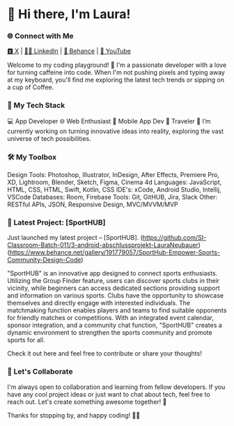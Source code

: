 # 👋 Hi there, I'm Laura!

### 🌐 Connect with Me
[🆇 X](https://twitter.com/Laura_Neubauer_) | [🙏🏻 LinkedIn](https://www.linkedin.com/in/laura-neubauer/) | [💼 Behance](https://www.behance.net/lauraneubauer) | [🎥 YouTube](https://www.youtube.com/@creative_space_2023)

Welcome to my coding playground! 🚀 
I'm a passionate developer with a love for turning caffeine into code. 
When I'm not pushing pixels and typing away at my keyboard, you'll find me exploring the latest tech trends or sipping on a cup of Coffee.

### 🚀 My Tech Stack

💻 App Developer
🌐 Web Enthusiast
📱 Mobile App Dev
🧳 Traveler
🔭 I’m currently working on turning innovative ideas into reality, exploring the vast universe of tech possibilities.

### 🛠️ My Toolbox

Design Tools: Photoshop, Illustrator, InDesign, After Effects, Premiere Pro, XD, Lightroom, Blender, Sketch, Figma, Cinema 4d
Languages: JavaScript, HTML, CSS, HTML, Swift, Kotlin, CSS
IDE's: xCode, Android Studio, Intellij, VSCode
Databases: Room, Firebase
Tools: Git, GitHUB, Jira, Slack
Other: RESTful APIs, JSON, Responsive Design, MVC/MVVM/MVP

### 🚀 Latest Project: [SportHUB]

Just launched my latest project – [SportHUB]. 
(https://github.com/SI-Classroom-Batch-011/3-android-abschlussprojekt-LauraNeubauer)
(https://www.behance.net/gallery/191779057/SportHub-Empower-Sports-Community-Design-Code)

"SportHUB" is an innovative app designed to connect sports enthusiasts. Utilizing the Group Finder feature, 
users can discover sports clubs in their vicinity, while beginners can access dedicated sections providing support 
and information on various sports. Clubs have the opportunity to showcase themselves and directly engage with interested individuals. 
The matchmaking function enables players and teams to find suitable opponents for friendly matches or competitions. 
With an integrated event calendar, sponsor integration, and a community chat function, 
"SportHUB" creates a dynamic environment to strengthen the sports community and promote sports for all.

Check it out here and feel free to contribute or share your thoughts!

### 🤝 Let's Collaborate

I'm always open to collaboration and learning from fellow developers. 
If you have any cool project ideas or just want to chat about tech, feel free to reach out. Let's create something awesome together! 🌟

Thanks for stopping by, and happy coding! 🚀✨




